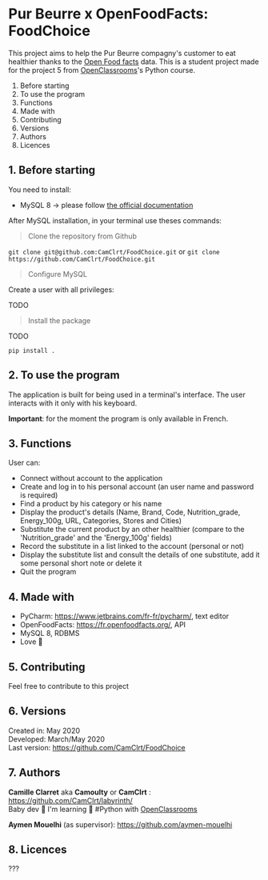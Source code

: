 Pur Beurre x OpenFoodFacts: FoodChoice
=================

This project aims to help the Pur Beurre compagny's customer to eat healthier thanks to the [Open Food facts](https://world.openfoodfacts.org/) data.
This is a student project made for the project 5 from [OpenClassrooms](https://openclassrooms.com/ )'s Python course.

1. Before starting
2. To use the program
3. Functions
4. Made with
5. Contributing
6. Versions
7. Authors
8. Licences

## 1. Before starting

You need to install:

* MySQL 8 -> please follow [the official documentation](https://dev.mysql.com/doc/mysql-installation-excerpt/8.0/en/)

After MySQL installation, in your terminal use theses commands:

> Clone the repository from Github

`git clone git@github.com:CamClrt/FoodChoice.git` or `git clone https://github.com/CamClrt/FoodChoice.git`

> Configure MySQL

Create a user with all privileges:

TODO

> Install the package

TODO

`pip install .`

## 2. To use the program

The application is built for being used in a terminal's interface.
The user interacts with it only with his keyboard.

**Important**: for the moment the program is only available in French.

## 3. Functions

User can:

* Connect without account to the application
* Create and log in to his personal account (an user name and password is required)
* Find a product by his category or his name
* Display the product's details (Name, Brand, Code, Nutrition_grade, Energy_100g, URL, Categories, Stores and Cities)
* Substitute the current product by an other healthier (compare to the 'Nutrition_grade' and the 'Energy_100g' fields)
* Record the substitute in a list linked to the account (personal or not)
* Display the substitute list and consult the details of one substitute, add it some personal short note or delete it
* Quit the program

## 4. Made with

* PyCharm: https://www.jetbrains.com/fr-fr/pycharm/, text editor
* OpenFoodFacts: https://fr.openfoodfacts.org/, API
* MySQL 8, RDBMS
* Love 💙

## 5. Contributing

Feel free to contribute to this project

## 6. Versions

Created in:   May 2020  
Developed:  March/May 2020  
Last version: https://github.com/CamClrt/FoodChoice

## 7. Authors

**Camille Clarret** aka **Camoulty** or **CamClrt** : https://github.com/CamClrt/labyrinth/  
Baby dev 🐣 I'm learning 🐍 #Python with [OpenClassrooms](https://openclassrooms.com/ )

**Aymen Mouelhi** (as supervisor): https://github.com/aymen-mouelhi

## 8. Licences

???
